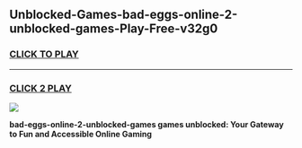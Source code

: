 
## Unblocked-Games-bad-eggs-online-2-unblocked-games-Play-Free-v32g0
<h3>
<a href="https://premium76.site?title=bad-eggs-online-2-unblocked-games&ref=19M">CLICK TO PLAY</a></h3>
<hr>

<h3>
<a href="https://premium76.site?title=bad-eggs-online-2-unblocked-games&ref=19M">CLICK 2 PLAY</a>
  
</h3>

<a href="https://premium76.site?title=bad-eggs-online-2-unblocked-games&ref=19M"><img src="https://clearcache.store/games.png"></a>


**bad-eggs-online-2-unblocked-games games unblocked: Your Gateway to Fun and Accessible Online Gaming**

